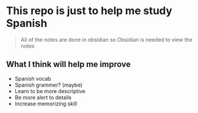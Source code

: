 # This repo is just to help me study Spanish

> All of the notes are done in obsidian so Obsidian is needed to view the notes
## What I think will help me improve
- Spanish vocab
- Spanish grammer? (maybe)
- Learn to be more descriptive
- Be more alert to details
- Increase memorizing skill


